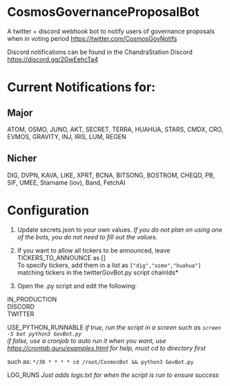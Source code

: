 # CosmosGovernanceProposalBot
A twitter + discord webhook bot to notify users of governance proposals when in voting period
https://twitter.com/CosmosGovNotifs

Discord notifications can be found in the ChandraStation Discord
https://discord.gg/2GwEehcTa4

# Current Notifications for:
## Major
ATOM, OSMO, JUNO, AKT, SECRET, TERRA, HUAHUA, STARS, CMDX, CRO, EVMOS, GRAVITY, INJ, IRIS, LUM, REGEN 

## Nicher
DIG, DVPN, KAVA, LIKE, XPRT, BCNA, BITSONG, BOSTROM, CHEQD, PB, SIF, UMEE, Starname (iov), Band, FetchAI


# Configuration
1) Update secrets.json to your own values. 
*If you do not plan on using one of the bots, you do not need to fill out the values.*

2) If you want to allow all tickers to be announced, leave TICKERS_TO_ANNOUNCE as []
<br>To specify tickers, add them in a list as `["dig","osmo","huahua"]` matching tickers in the twitterGovBot.py script chainIds*

3) Open the .py script and edit the following:

IN_PRODUCTION<br>
DISCORD<br>
TWITTER<br>

USE_PYTHON_RUNNABLE 
*if true, run the script in a screen such as `screen -S bot python3 GovBot.py`*<br>
*if false, use a cronjob to auto run it when you want, use https://crontab.guru/examples.html for help, must cd to directory first*<br>

such as: `*/30 * * * * cd /root/CosmosBot && python3 GovBot.py`<br>

LOG_RUNS
*Just adds logs.txt for when the script is run to ensure success*

